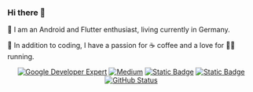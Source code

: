 ### Hi there 👋 
🌱 I am an Android and Flutter enthusiast, living currently in Germany. 

🌱 In addition to coding, I have a passion for ☕ coffee and a love for 🏃‍♀️ running.
<p align="center">
<a href="https://developers.google.com/profile/u/natasamisic"><img alt="Google Developer Expert" src="https://img.shields.io/badge/GoogleDeveloper-Android_Developer"/></a> 
<a href="https://medium.com/@natasa.misic10"><img alt="Medium" src="https://img.shields.io/badge/Medium-natasa_misic?logo=medium&logoColor=black&color=%23f7c5ad"/></a>
  <a href="https://www.linkedin.com/in/natasa-misic"> <img alt="Static Badge" src="https://img.shields.io/badge/LinkedIn-natasa_misic?logo=linkedin&logoColor=white&color=blue"></a>
<a href="https://androiddev.social/@natasam"> <img alt="Static Badge" src="https://img.shields.io/badge/AndroidDev-natasa_misic?logo=mastodon&logoColor=white&color=%238F00FF"></a>
<a href="https://github.com/natasam"><img alt="GitHub Status" src="https://github-readme-stats.vercel.app/api?username=natasam&hide=contribs&show_icons=true"/></a>
</p>
<!--
**natasam/natasam** is a ✨ _special_ ✨ repository because its `README.md` (this file) appears on your GitHub profile.

Here are some ideas to get you started:
<a href="https://github.com/sponsors/skydoves"><img alt="Sponsors" src="https://skydoves.github.io/badges/badge_sponsors.svg"/></a>
<a href="https://www.youtube.com/@skydoves"><img alt="YouTube" src="https://skydoves.github.io/badges/dove-youtube.svg"/></a></br></br>

- 🔭 I’m currently working on ...
- 🌱 I’m currently learning ...
- 👯 I’m looking to collaborate on ...
- 🤔 I’m looking for help with ...
- 💬 Ask me about ...
- 📫 How to reach me: ...
- 😄 Pronouns: ...
- ⚡ Fun fact: ...
-->
